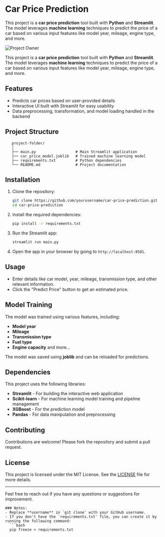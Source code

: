 # Car Price Prediction

This project is a **car price prediction** tool built with **Python** and **Streamlit**. The model leverages **machine learning** techniques to predict the price of a car based on various input features like model year, mileage, engine type, and more. 


![Project Owner](photo_2024-11-02_23-42-52.jpg)

This project is a **car price prediction** tool built with **Python** and **Streamlit**. The model leverages **machine learning** techniques to predict the price of a car based on various input features like model year, mileage, engine type, and more. 


## Features
- Predicts car prices based on user-provided details
- Interactive UI built with Streamlit for easy usability
- Data preprocessing, transformation, and model loading handled in the backend

## Project Structure
```
   project-folder/
   │
   ├── main.py                  # Main Streamlit application
   ├── car_price_model.joblib   # Trained machine learning model
   ├── requirements.txt         # Python dependencies
   └── README.md                # Project documentation
```

## Installation

1. Clone the repository:
   ```bash
   git clone https://github.com/yourusername/car-price-prediction.git
   cd car-price-prediction
   ```

2. Install the required dependencies:
   ```bash
   pip install -r requirements.txt
   ```

3. Run the Streamlit app:
   ```bash
   streamlit run main.py
   ```

4. Open the app in your browser by going to `http://localhost:8501`.

## Usage

- Enter details like car model, year, mileage, transmission type, and other relevant information.
- Click the "Predict Price" button to get an estimated price.

## Model Training
The model was trained using various features, including:
- **Model year**
- **Mileage**
- **Transmission type**
- **Fuel type**
- **Engine capacity** and more...

The model was saved using **joblib** and can be reloaded for predictions.

## Dependencies

This project uses the following libraries:
- **Streamlit** - For building the interactive web application
- **Scikit-learn** - For machine learning model training and pipeline management
- **XGBoost** - For the prediction model
- **Pandas** - For data manipulation and preprocessing

## Contributing

Contributions are welcome! Please fork the repository and submit a pull request.

## License

This project is licensed under the MIT License. See the [LICENSE](LICENSE) file for more details.

---

Feel free to reach out if you have any questions or suggestions for improvement.
```
### Notes:
- Replace **username** in `git clone' with your GitHub username.
- If you don't have the `requirements.txt' file, you can create it by running the following command:
  ```bash
  pip freeze > requirements.txt





